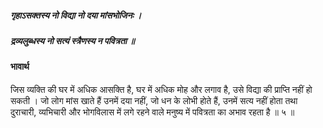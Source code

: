 ##### गृहाऽसक्तस्य नो विद्या नो दया मांसभोजिनः ।
##### द्रव्यलुब्धस्य नो सत्यं स्त्रैणस्य न पवित्रता ॥

#### भावार्थ

जिस व्यक्ति की घर में अधिक आसक्ति है, घर में अधिक मोह और लगाव है, उसे विद्या की प्राप्ति नहीं हो सकती । जो लोग मांस खाते हैं उनमें दया नहीं, जो धन के लोभी होते हैं, उनमें सत्य नहीं होता तथा दुराचारी, व्यभिचारी और भोगविलास में लगे रहने वाले मनुष्य में पवित्रता का अभाव रहता है ॥ ५ ॥